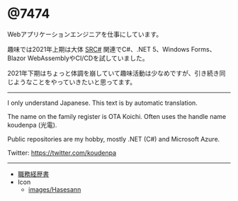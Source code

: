 # @7474

Webアプリケーションエンジニアを仕事にしています。

趣味では2021年上期は大体 [SRC#](https://github.com/7474/SRC) 関連でC#、.NET 5、Windows Forms、Blazor WebAssemblyやCI/CDを試していました。

2021年下期はちょっと体調を崩していて趣味活動は少なめですが、引き続き同じようなことをやっていきたいと思ってます。

----

I only understand Japanese.
This text is by automatic translation. 

The name on the family register is OTA Koichi.
Often uses the handle name koudenpa (光電).

Public repositories are my hobby, mostly .NET (C#) and Microsoft Azure.

Twitter: https://twitter.com/koudenpa

----

- [職務経歴書](職務経歴書.md)
- Icon
  - [images/Hasesann](images/Hasesann)
